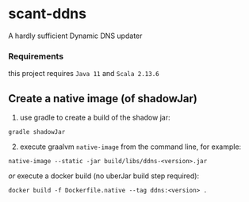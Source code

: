 # scant-ddns
A hardly sufficient Dynamic DNS updater

### Requirements
this project requires `Java 11` and `Scala 2.13.6`

## Create a native image (of shadowJar)
1. use gradle to create a build of the shadow jar:
```
gradle shadowJar
```
2. execute graalvm `native-image` from the command line, for example:
```
native-image --static -jar build/libs/ddns-<version>.jar
```
*or*
execute a docker build (no uberJar build step required):
```
docker build -f Dockerfile.native --tag ddns:<version> .
```
